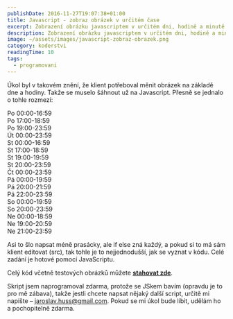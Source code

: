 ```yaml
---
publishDate: 2016-11-27T19:07:38+01:00
title: Javascript - zobraz obrázek v určitém čase
excerpt: Zobrazení obrázku javascriptem v určitém dni, hodině a minutě. Jednoduchý javascript, ve kterém si můžete pohodlně měnit, kdy se má co zobrazit.
description: Zobrazení obrázku javascriptem v určitém dni, hodině a minutě. Jednoduchý javascript, ve kterém si můžete pohodlně měnit, kdy se má co zobrazit.
image: ~/assets/images/javascript-zobraz-obrazek.png
category: koderstvi
readingTime: 10
tags:
  - programovani
---
```

Úkol byl v takovém znění, že klient potřeboval měnit obrázek na základě dne a hodiny. Takže se muselo šáhnout už na Javascript. Přesně se jednalo o tohle rozmezí:

Po 00:00-16:59  
Po 17:00-18:59  
Po 19:00-23:59  
Út 00:00-23:59  
St 00:00-16:59  
St 17:00-18:59  
St 19:00-19:59  
St 20:00-23:59  
Čt 00:00-23:59  
Pá 00:00-19:59  
Pá 20:00-21:59  
Pá 22:00-23:59  
So 00:00-19:59  
So 20:00-23:59  
Ne 00:00-18:59  
Ne 19:00-20:59  
Ne 21:00-23:59

Asi to šlo napsat méně prasácky, ale if else zná každý, a pokud si to má sám klient editovat (src), tak tohle je to nejjednodušší, jak se vyznat v kódu. Celé zadání je hotové pomocí JavaScriptu.

Celý kód včetně testových obrázků můžete **[stahovat zde](https://jaroslavhuss.cz/wp-content/uploads/2016/11/script_zmena.zip)**.

Skript jsem naprogramoval zdarma, protože se JSkem bavím (opravdu je to pro mě zábava), takže jestli chcete napsat nějaký další script, určitě mi napište – <jaroslav.huss@gmail.com>. Pokud se mi úkol bude líbit, udělám ho a pochopitelně zdarma.